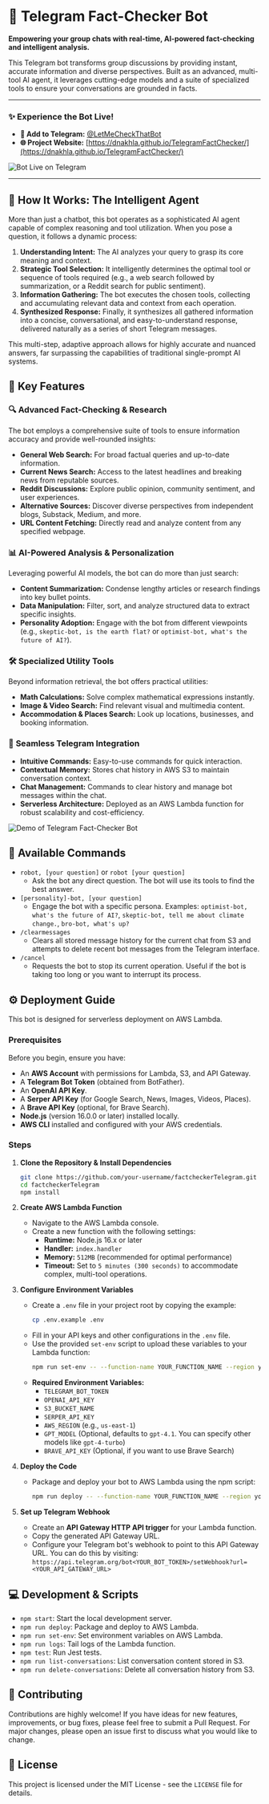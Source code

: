 # 🤖 Telegram Fact-Checker Bot

**Empowering your group chats with real-time, AI-powered fact-checking and intelligent analysis.**

This Telegram bot transforms group discussions by providing instant, accurate information and diverse perspectives. Built as an advanced, multi-tool AI agent, it leverages cutting-edge models and a suite of specialized tools to ensure your conversations are grounded in facts.

--- 

### ✨ **Experience the Bot Live!**

- **🚀 Add to Telegram:** [@LetMeCheckThatBot](https://t.me/LetMeCheckThatBot)
- **🌐 Project Website:** [https://dnakhla.github.io/TelegramFactChecker/](https://dnakhla.github.io/TelegramFactChecker/)

![Bot Live on Telegram](assets/livedemo.png)

---

## 🧠 How It Works: The Intelligent Agent

More than just a chatbot, this bot operates as a sophisticated AI agent capable of complex reasoning and tool utilization. When you pose a question, it follows a dynamic process:

1.  **Understanding Intent:** The AI analyzes your query to grasp its core meaning and context.
2.  **Strategic Tool Selection:** It intelligently determines the optimal tool or sequence of tools required (e.g., a web search followed by summarization, or a Reddit search for public sentiment).
3.  **Information Gathering:** The bot executes the chosen tools, collecting and accumulating relevant data and context from each operation.
4.  **Synthesized Response:** Finally, it synthesizes all gathered information into a concise, conversational, and easy-to-understand response, delivered naturally as a series of short Telegram messages.

This multi-step, adaptive approach allows for highly accurate and nuanced answers, far surpassing the capabilities of traditional single-prompt AI systems.

## 🌟 Key Features

### 🔍 **Advanced Fact-Checking & Research**

The bot employs a comprehensive suite of tools to ensure information accuracy and provide well-rounded insights:

*   **General Web Search:** For broad factual queries and up-to-date information.
*   **Current News Search:** Access to the latest headlines and breaking news from reputable sources.
*   **Reddit Discussions:** Explore public opinion, community sentiment, and user experiences.
*   **Alternative Sources:** Discover diverse perspectives from independent blogs, Substack, Medium, and more.
*   **URL Content Fetching:** Directly read and analyze content from any specified webpage.

### 📊 **AI-Powered Analysis & Personalization**

Leveraging powerful AI models, the bot can do more than just search:

*   **Content Summarization:** Condense lengthy articles or research findings into key bullet points.
*   **Data Manipulation:** Filter, sort, and analyze structured data to extract specific insights.
*   **Personality Adoption:** Engage with the bot from different viewpoints (e.g., `skeptic-bot, is the earth flat?` or `optimist-bot, what's the future of AI?`).

### 🛠️ **Specialized Utility Tools**

Beyond information retrieval, the bot offers practical utilities:

*   **Math Calculations:** Solve complex mathematical expressions instantly.
*   **Image & Video Search:** Find relevant visual and multimedia content.
*   **Accommodation & Places Search:** Look up locations, businesses, and booking information.

### 💬 **Seamless Telegram Integration**

*   **Intuitive Commands:** Easy-to-use commands for quick interaction.
*   **Contextual Memory:** Stores chat history in AWS S3 to maintain conversation context.
*   **Chat Management:** Commands to clear history and manage bot messages within the chat.
*   **Serverless Architecture:** Deployed as an AWS Lambda function for robust scalability and cost-efficiency.

![Demo of Telegram Fact-Checker Bot](assets/demo.png)

## 🚀 Available Commands

*   `robot, [your question]` or `robot [your question]`
    *   Ask the bot any direct question. The bot will use its tools to find the best answer.
*   `[personality]-bot, [your question]`
    *   Engage the bot with a specific persona. Examples: `optimist-bot, what's the future of AI?`, `skeptic-bot, tell me about climate change.`, `bro-bot, what's up?`
*   `/clearmessages`
    *   Clears all stored message history for the current chat from S3 and attempts to delete recent bot messages from the Telegram interface.
*   `/cancel`
    *   Requests the bot to stop its current operation. Useful if the bot is taking too long or you want to interrupt its process.

## ⚙️ Deployment Guide

This bot is designed for serverless deployment on AWS Lambda.

### Prerequisites

Before you begin, ensure you have:

*   An **AWS Account** with permissions for Lambda, S3, and API Gateway.
*   A **Telegram Bot Token** (obtained from BotFather).
*   An **OpenAI API Key**.
*   A **Serper API Key** (for Google Search, News, Images, Videos, Places).
*   A **Brave API Key** (optional, for Brave Search).
*   **Node.js** (version 16.0.0 or later) installed locally.
*   **AWS CLI** installed and configured with your AWS credentials.

### Steps

1.  **Clone the Repository & Install Dependencies**
    ```bash
    git clone https://github.com/your-username/factcheckerTelegram.git
    cd factcheckerTelegram
    npm install
    ```

2.  **Create AWS Lambda Function**
    *   Navigate to the AWS Lambda console.
    *   Create a new function with the following settings:
        *   **Runtime:** Node.js 16.x or later
        *   **Handler:** `index.handler`
        *   **Memory:** `512MB` (recommended for optimal performance)
        *   **Timeout:** Set to `5 minutes (300 seconds)` to accommodate complex, multi-tool operations.

3.  **Configure Environment Variables**
    *   Create a `.env` file in your project root by copying the example:
        ```bash
        cp .env.example .env
        ```
    *   Fill in your API keys and other configurations in the `.env` file.
    *   Use the provided `set-env` script to upload these variables to your Lambda function:
        ```bash
        npm run set-env -- --function-name YOUR_FUNCTION_NAME --region your-region
        ```
    *   **Required Environment Variables:**
        *   `TELEGRAM_BOT_TOKEN`
        *   `OPENAI_API_KEY`
        *   `S3_BUCKET_NAME`
        *   `SERPER_API_KEY`
        *   `AWS_REGION` (e.g., `us-east-1`)
        *   `GPT_MODEL` (Optional, defaults to `gpt-4.1`. You can specify other models like `gpt-4-turbo`)
        *   `BRAVE_API_KEY` (Optional, if you want to use Brave Search)

4.  **Deploy the Code**
    *   Package and deploy your bot to AWS Lambda using the npm script:
        ```bash
        npm run deploy -- --function-name YOUR_FUNCTION_NAME --region your-region
        ```

5.  **Set up Telegram Webhook**
    *   Create an **API Gateway HTTP API trigger** for your Lambda function.
    *   Copy the generated API Gateway URL.
    *   Configure your Telegram bot's webhook to point to this API Gateway URL. You can do this by visiting:
        `https://api.telegram.org/bot<YOUR_BOT_TOKEN>/setWebhook?url=<YOUR_API_GATEWAY_URL>`

## 💻 Development & Scripts

*   `npm start`: Start the local development server.
*   `npm run deploy`: Package and deploy to AWS Lambda.
*   `npm run set-env`: Set environment variables on AWS Lambda.
*   `npm run logs`: Tail logs of the Lambda function.
*   `npm test`: Run Jest tests.
*   `npm run list-conversations`: List conversation content stored in S3.
*   `npm run delete-conversations`: Delete all conversation history from S3.

## 🤝 Contributing

Contributions are highly welcome! If you have ideas for new features, improvements, or bug fixes, please feel free to submit a Pull Request. For major changes, please open an issue first to discuss what you would like to change.

## 📄 License

This project is licensed under the MIT License - see the `LICENSE` file for details.